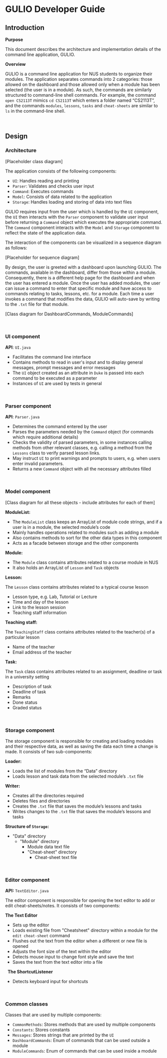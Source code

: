 # GULIO Developer Guide

## Introduction

**Purpose**

This document describes the architecture and implementation details of the command line application, GULIO.

**Overview**

GULIO is a command line application for NUS students to organize their modules. 
The application separates commands into 2 categories: those allowed on the dashboard and those 
allowed only when a module has been selected (the user is in a module). As such, the commands are 
similarly structured to command-line shell commands. For example, the command `open CS2113T` 
mimics `cd CS2113T` which enters a folder named “CS2113T”, and the commands `modules`, `lessons`, 
`tasks` and `cheat-sheets` are similar to `ls` in the command-line shell.

&nbsp;&nbsp;
&nbsp;&nbsp;

## Design

### Architecture

[Placeholder class diagram]

The application consists of the following components:
* `UI`: Handles reading and printing
* `Parser`: Validates and checks user input
* `Command`: Executes commands
* `Model`: Consists of data related to the application
* `Storage`: Handles loading and storing of data into text files

GULIO requires input from the user which is handled by the `UI` component, the `UI` then 
interacts with the `Parser` component to validate user input before returning a `Command` 
object which executes the appropriate command. The `Command` component interacts with the 
`Model` and `Storage` component to reflect the state of the application data.

The interaction of the components can be visualized in a sequence diagram as follows:

[Placeholder for sequence diagram]

By design, the user is greeted with a dashboard upon launching GULIO. The commands, available 
in the dashboard, differ from those within a module. Consequently, there is a different help page 
for the dashboard and when the user has entered a module. Once the user has added modules, the user 
can issue a command to enter that specific module and have access to commands relating to tasks, lessons, 
etc. for a module. Each time a user invokes a command that modifies the data, GULIO will auto-save by 
writing to the `.txt` file for that module.

[Class diagram for DashboardCommands, ModuleCommands]

&nbsp;&nbsp;

### UI component
**API**: `UI.java`

* Facilitates the command line interface
* Contains methods to read in user's input and to display general messages, prompt messages and error messages
* The `UI` object created as an attribute in `Duke` is passed into each command to be executed as a parameter
* Instances of `UI` are used by tests in general

&nbsp;&nbsp;

### Parser component
**API**: `Parser.java`

* Determines the command entered by the user
* Parses the parameters needed by the `Command` object (for commands which require additional details)
* Checks the validity of parsed parameters, in some instances calling methods from other relevant classes, e.g. calling a method from the `Lessons` class to verify parsed lesson links.
* May instruct `UI` to print warnings and prompts to users, e.g. when users enter invalid parameters.
* Returns a new `Command` object with all the necessary attributes filled

&nbsp;&nbsp;

### Model component

[Class diagram for all these objects - include attributes for each of them]

**ModuleList:**

* The `ModuleList` class keeps an ArrayList of module code strings, 
  and if a user is in a module, the selected module’s code
* Mainly handles operations related to modules such as adding a module
* Also contains methods to sort for the other data types in this component
* Acts as a facade between storage and the other components

**Module:**

* The `Module` class contains attributes related to a course module in NUS
* It also holds an ArrayList of `Lesson` and `Task` objects

**Lesson:**

The `Lesson` class contains attributes related to a typical course lesson

* Lesson type, e.g. Lab, Tutorial or Lecture
* Time and day of the lesson
* Link to the lesson session
* Teaching staff information

**Teaching staff:**

The `TeachingStaff` class contains attributes related to the teacher(s) of a particular lesson

* Name of the teacher
* Email address of the teacher

**Task:**

The `Task` class contains attributes related to an assignment, deadline or task in a university setting

* Description of task
* Deadline of task
* Remarks
* Done status
* Graded status

&nbsp;&nbsp;
### Storage component
The storage component is responsible for creating and loading modules and their respective data, 
as well as saving the data each time a change is made. It consists of two sub-components:

**Loader:**

* Loads the list of modules from the “Data” directory
* Loads lesson and task data from the selected module’s `.txt` file

**Writer:**

* Creates all the directories required 
* Deletes files and directories
* Creates the `.txt` file that saves the module’s lessons and tasks
* Writes changes to the `.txt` file that saves the module’s lessons and tasks

**Structure of `Storage`:**

* "Data" directory
    * "Module" directory
        * Module data text file
        * "Cheat-sheet" directory
            * Cheat-sheet text file
    
&nbsp; &nbsp;

### Editor component
**API:** `TextEditor.java`
&nbsp;

The editor component is responsible for opening the text editor to add 
or edit cheat-sheets/notes. It consists of two components:

**The Text Editor**
* Sets up the editor
* Loads existing file from "Cheatsheet" directory within a module for the `edit cheat-sheet` command
* Flushes out the text from the editor when a different or new file is opened
* Adjusts the font size of the text within the editor
* Detects mouse input to change font style and save the text
* Saves the text from the text editor into a file 
  
&nbsp; 
**The ShortcutListener**

* Detects keyboard input for shortcuts

&nbsp; &nbsp; 

### Common classes
Classes that are used by multiple components:
* `CommonMethods`: Stores methods that are used by multiple components
* `Constants`: Stores constants
* `Messages`: Stores strings that are printed by the `UI`
* `DashboardCommands`: Enum of commands that can be used outside a module
* `ModuleCommands`: Enum of commands that can be used inside a module
